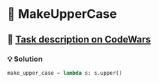 # 📝 MakeUpperCase

## 🔗 [Task description on CodeWars](https://www.codewars.com/kata/57a0556c7cb1f31ab3000ad7)

### 💡 Solution

```python
make_upper_case = lambda s: s.upper()
```
